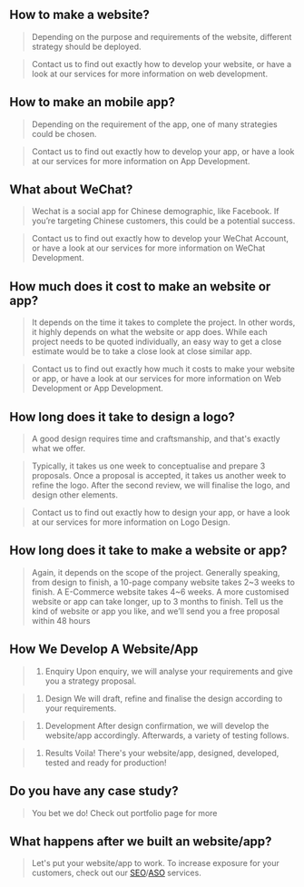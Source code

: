## How to make a website?

> Depending on the purpose and requirements of the website, different strategy should be deployed.

> Contact us to find out exactly how to develop your website, or have a look at our services for more information on web development. 

## How to make an mobile app?

> Depending on the requirement of the app, one of many strategies could be chosen.

> Contact us to find out exactly how to develop your app, or have a look at our services for more information on App Development. 

## What about WeChat?

> Wechat is a social app for Chinese demographic, like Facebook. 
If you’re targeting Chinese customers, this could be a potential success.


> Contact us to find out exactly how to develop your WeChat Account, or have a look at our services for more information on WeChat Development. 

## How much does it cost to make an website or app?

> It depends on the time it takes to complete the project. In other words, it highly depends on what the website or app does.
While each project needs to be quoted individually, an easy way to get a close estimate would be to take a close look at close similar app.

> Contact us to find out exactly how much it costs to make your website or app, or have a look at our services for more information on Web Development or App Development.


## How long does it take to design a logo?

> A good design requires time and craftsmanship, and that's exactly what we offer. 

> Typically, it takes us one week to conceptualise and prepare 3 proposals. Once a proposal is accepted, it takes us another week to refine the logo. After the second review, we will finalise the logo, and design other elements.

> Contact us to find out exactly how to design your app, or have a look at our services for more information on Logo Design.


## How long does it take to make a website or app?

> Again, it depends on the scope of the project.
Generally speaking, from design to finish, a 10-page company website takes 2~3 weeks to finish. A E-Commerce website takes 4~6 weeks. A more customised website or app can take longer, up to 3 months to finish.
Tell us the kind of website or app you like, and we’ll send you a free proposal within 48 hours

## How We Develop A Website/App


> 1. Enquiry
  Upon enquiry, we will analyse your requirements and give you a strategy proposal.

> 1. Design
  We will draft, refine and finalise the design according to your requirements.

> 1. Development
  After design confirmation, we will develop the website/app accordingly. Afterwards, a variety of testing follows.

> 1. Results
  Voila! There's your website/app, designed, developed, tested and ready for production!

## Do you have any case study?

> You bet we do! Check out portfolio page for more


## What happens after we built an website/app?

> Let's put your website/app to work. To increase exposure for your customers, check out our [SEO](../services/marketing/seo.md)/[ASO](../services/marketing/aso.md) services. 

> 